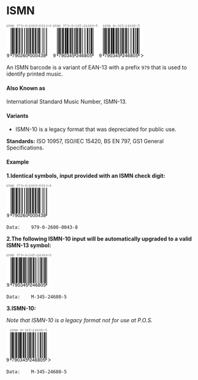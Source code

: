 # ISMN

![](/assets/ismn-1.png)            ![](/assets/ismn-2.png)          ![](/assets/ismn-3.png)

An ISMN barcode is a variant of EAN-13 with a prefix `979` that is used to identify printed music.

#### **Also Known as**

International Standard Music Number, ISMN-13.

#### Variants

* ISMN-10 is a legacy format that was depreciated for public use.

**Standards:** ISO 10957, ISO/IEC 15420, BS EN 797, GS1 General Specifications.

#### **Example**

**1.Identical symbols, input provided with an ISMN check digit:**

![](/assets/ismn-1.png)

```
Data:    979-0-2600-0043-8
```

**2.The following ISMN-10 input will be automatically upgraded to a valid ISMN-13 symbol:**

![](/assets/ismn-2.png)

```
Data:    M-345-24680-5
```

**3.ISMN-10:**

_Note that ISMN-10 is a legacy format not for use at P.O.S._

![](/assets/ismn-3.png)

```
Data:    M-345-24680-5
```



